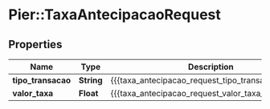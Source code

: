 # Pier::TaxaAntecipacaoRequest

## Properties
Name | Type | Description | Notes
------------ | ------------- | ------------- | -------------
**tipo_transacao** | **String** | {{{taxa_antecipacao_request_tipo_transacao_value}}} | [optional] 
**valor_taxa** | **Float** | {{{taxa_antecipacao_request_valor_taxa_value}}} | [optional] 




